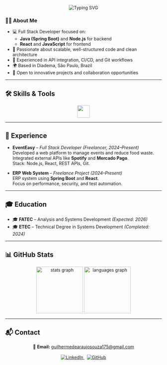 <p align="center">
  <img src="https://readme-typing-svg.herokuapp.com?font=Bitcount&size=35&pause=1000&width=700&lines=%F0%9F%91%8B+Hi+there%2C+I'm+Guilherme+Souza!+" alt="Typing SVG">
</p>

### 👨‍💻 About Me

- 💻 Full Stack Developer focused on:
  - **Java (Spring Boot)** and **Node.js** for backend
  - **React** and **JavaScript** for frontend
- 🔧 Passionate about scalable, well-structured code and clean architecture
- 🔁 Experienced in API integration, CI/CD, and Git workflows
- 🌍 Based in Diadema, São Paulo, Brazil
- 🚀 Open to innovative projects and collaboration opportunities

---

<h2 align="left">🛠️ Skills & Tools</h2>

<div align="center">
  <img src="https://skillicons.dev/icons?i=java,spring,nodejs,ts,js,react,reactnative,postgres,git,github,figma,postman" height="40" />
</div>

---

<h2 align="left">💼 Experience</h2>

- **EventEasy** – *Full Stack Developer (Freelancer, 2024–Present)*  
  Developed a web platform to manage events and reduce food waste.  
  Integrated external APIs like **Spotify** and **Mercado Pago**.  
  Stack: Node.js, React, REST APIs, Git.

- **ERP Web System** – *Freelance Project (2024–Present)*  
  ERP system using **Spring Boot** and **React**.  
  Focus on performance, security, and test automation.

---

<h2 align="left">🎓 Education</h2>

- 🎓 **FATEC** – Analysis and Systems Development *(Expected: 2026)*  
- 🎓 **ETEC** – Technical Degree in Systems Development *(Completed: 2024)*

---

<h2 align="left">📊 GitHub Stats</h2>

<div align="center">
  <img src="https://github-readme-stats.vercel.app/api?username=GuilhermeDeAraujoSouza&hide_title=false&hide_rank=false&show_icons=true&include_all_commits=true&count_private=true&disable_animations=false&theme=dracula&locale=en&hide_border=false" height="150" alt="stats graph"  />
  <img src="https://github-readme-stats.vercel.app/api/top-langs?username=GuilhermeDeAraujoSouza&locale=en&hide_title=false&layout=compact&card_width=320&langs_count=5&theme=dracula&hide_border=false" height="150" alt="languages graph"  />
</div>

---

<h2 align="left">📬 Contact</h2>

<p align="center">
  📧 <strong>Email:</strong> <a href="mailto:guilhermedearaujosouza175@gmail.com">guilhermedearaujosouza175@gmail.com</a>  
  <br><br>
  <a href="https://www.linkedin.com/in/guilherme-souza-7a425b265/">
    <img src="https://img.shields.io/badge/LinkedIn-blue?style=flat&logo=linkedin" alt="LinkedIn">
  </a>
  &nbsp;
  <a href="https://github.com/GuilhermeAraujo539">
    <img src="https://img.shields.io/badge/GitHub-Profile-181717?style=flat&logo=github&logoColor=white" alt="GitHub">
  </a>
</p>
